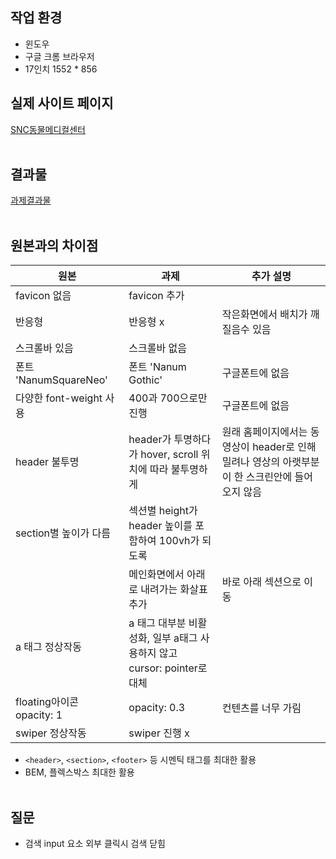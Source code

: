 ## 작업 환경
- 윈도우
- 구글 크롬 브라우저
- 17인치 1552 * 856 

## 실제 사이트 페이지

[SNC동물메디컬센터](http://www.sncamc.co.kr/)
</br></br>

## 결과물

[과제결과물](https://fastcampus-kdt-5-m1-pzws.vercel.app/)
</br></br>

## 원본과의 차이점

| 원본                                                                                                                                                                                                                    | 과제                                                                    | 추가 설명                                                                                       |
| ----------------------------------------------------------------------------------------------------------------------------------------------------------------------------------------------------------------------- | ----------------------------------------------------------------------- | ----------------------------------------------------------------------------------------------- |
| favicon 없음                                                                                                                                                                                                            | favicon 추가                                                            |
| 반응형                                                                                                                                                                                                                  | 반응형 x                                                                | 작은화면에서 배치가 깨질음수 있음
| 스크롤바 있음                                                                                                                                                                                                           | 스크롤바 없음                                                           |                                                                                                 |
| 폰트 'NanumSquareNeo'                                                                                                                                                                                                   | 폰트 'Nanum Gothic'                                                     | 구글폰트에 없음                                                                                 |
| 다양한 font-weight 사용                                                                                                                                                                                                 | 400과 700으로만 진행                                                    | 구글폰트에 없음                                                                                 |
| header 불투명                                                                                                                                                                                                           | header가 투명하다가 hover, scroll 위치에 따라 불투명하게                | 원래 홈페이지에서는 동영상이 header로 인해 밀려나 영상의 아랫부분이 한 스크린안에 들어오지 않음 |
| section별 높이가 다름                                                                                                                                                                                                   | 섹션별 height가 header 높이를 포함하여 100vh가 되도록                   |
|                                                                                                                                                                                                                         | 메인화면에서 아래로 내려가는 화살표 추가                                | 바로 아래 섹션으로 이동                                                                         |
| a 태그 정상작동 &nbsp;&nbsp;&nbsp;&nbsp;&nbsp;&nbsp;&nbsp;&nbsp;&nbsp;&nbsp;&nbsp;&nbsp;&nbsp;&nbsp;&nbsp;&nbsp;&nbsp;&nbsp;&nbsp;&nbsp;&nbsp;&nbsp;&nbsp;&nbsp;&nbsp;&nbsp;&nbsp;&nbsp;&nbsp;&nbsp;&nbsp;&nbsp;&nbsp; | a 태그 대부분 비활성화, 일부 a태그 사용하지 않고 cursor: pointer로 대체 |                                                                                                 |
| floating아이콘 opacity: 1                                                                                                                                                                                               | opacity: 0.3                                                            | 컨텐츠를 너무 가림                                                                              |
| swiper 정상작동                                                                                                                                                                                                         | swiper 진행 x                                                           |                                                                                                 |

- `<header>`, `<section>`, `<footer>` 등 시멘틱 태그를 최대한 활용
- BEM, 플렉스박스 최대한 활용
  </br></br>

## 질문

- 검색 input 요소 외부 클릭시 검색 닫힘
